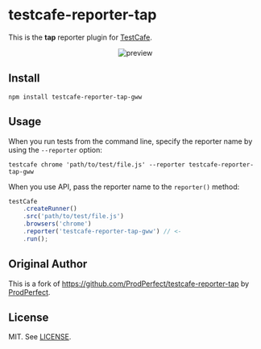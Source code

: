 # testcafe-reporter-tap

This is the **tap** reporter plugin for [TestCafe](http://devexpress.github.io/testcafe).

<p align="center">
    <img src="https://raw.github.com/globalworldwide/testcafe-reporter-tap/master/media/preview.png" alt="preview" />

</p>

## Install

```
npm install testcafe-reporter-tap-gww
```

## Usage

When you run tests from the command line, specify the reporter name by using the `--reporter` option:

```
testcafe chrome 'path/to/test/file.js' --reporter testcafe-reporter-tap-gww
```


When you use API, pass the reporter name to the `reporter()` method:

```js
testCafe
    .createRunner()
    .src('path/to/test/file.js')
    .browsers('chrome')
    .reporter('testcafe-reporter-tap-gww') // <-
    .run();
```

## Original Author

This is a fork of https://github.com/ProdPerfect/testcafe-reporter-tap by [ProdPerfect](https://www.prodperfect.com/).

## License

MIT. See [LICENSE](https://github.com/globalworldwide/testcafe-reporter-tap/blob/master/LICENSE).
